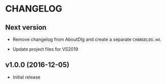 CHANGELOG
=========

Next version
------------

* Remove changelog from AboutDlg and create a separate `CHANGELOG.md`.

* Update project files for VS2019


v1.0.0 (2016-12-05)
-------------------

* Initial release

